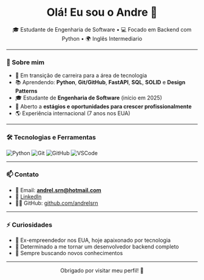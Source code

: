 <h1 align="center">Olá! Eu sou o Andre 👋</h1>

<p align="center">
🎓 Estudante de Engenharia de Software • 💻 Focado em Backend com Python • 🌍 Inglês Intermediario  
</p>

---

### 🚀 Sobre mim

- 🎯 Em transição de carreira para a área de tecnologia  
- 📚 Aprendendo: **Python**, **Git/GitHub**, **FastAPI**, **SQL**, **SOLID** e **Design Patterns**  
- 🎓 Estudante de **Engenharia de Software** (início em 2025)  
- 💼 Aberto a **estágios e oportunidades para crescer profissionalmente**  
- 🌎 Experiência internacional (7 anos nos EUA)

---

### 🛠️ Tecnologias e Ferramentas

![Python](https://img.shields.io/badge/Python-3776AB?style=for-the-badge&logo=python&logoColor=white)
![Git](https://img.shields.io/badge/Git-F05032?style=for-the-badge&logo=git&logoColor=white)
![GitHub](https://img.shields.io/badge/GitHub-181717?style=for-the-badge&logo=github&logoColor=white)
![VSCode](https://img.shields.io/badge/VSCode-0078D4?style=for-the-badge&logo=visual%20studio%20code&logoColor=white)

---

### 📫 Contato

- 📧 Email: **andrel.srn@hotmail.com**  
- 💼 [LinkedIn](https://www.linkedin.com/in/andre-nunes-03866b55/)  
- 🧑‍💻 GitHub: [github.com/andrelsrn](https://github.com/andrelsrn)

---

### ⚡ Curiosidades

- 🚀 Ex-empreendedor nos EUA, hoje apaixonado por tecnologia  
- 🎯 Determinado a me tornar um desenvolvedor backend completo  
- 🧠 Sempre buscando novos conhecimentos

---

<p align="center">Obrigado por visitar meu perfil! 🙌</p>
